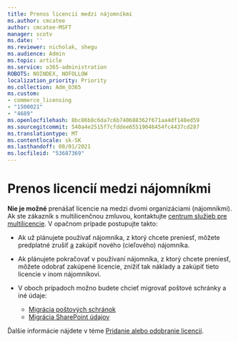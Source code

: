 ```yaml
---
title: Prenos licencií medzi nájomníkmi
ms.author: cmcatee
author: cmcatee-MSFT
manager: scotv
ms.date: ''
ms.reviewer: nicholak, shegu
ms.audience: Admin
ms.topic: article
ms.service: o365-administration
ROBOTS: NOINDEX, NOFOLLOW
localization_priority: Priority
ms.collection: Adm_O365
ms.custom:
- commerce_licensing
- "1500021"
- "4689"
ms.openlocfilehash: 8bc86b8c6da7c6b740688362f671aa4df148ed59
ms.sourcegitcommit: 540a4e2515f7cfddee65519046454fc4437cd287
ms.translationtype: MT
ms.contentlocale: sk-SK
ms.lasthandoff: 08/01/2021
ms.locfileid: "53687369"
---
```

# <a name="transfer-licenses-between-tenants"></a>Prenos licencií medzi nájomníkmi

**Nie je možné** prenášať licencie na medzi dvomi organizáciami (nájomníkmi). Ak ste zákazník s multilicenčnou zmluvou, kontaktujte [centrum služieb pre multilicencie](https://support.microsoft.com/help/4471406/how-to-contact-the-microsoft-volume-licensing-service-center). V opačnom prípade postupujte takto:

- Ak už plánujete používať nájomníka, z ktorý chcete preniesť, [](https://admin.microsoft.com/Adminportal/Home?source=applauncher#/subscriptions) môžete predplatné zrušiť [a](https://www.microsoft.com/microsoft-365/business/compare-all-microsoft-365-business-products?rtc=2&activetab=tab:primaryr2) zakúpiť nového (cieľového) nájomníka.
- Ak plánujete pokračovať v používaní nájomníka, z ktorý chcete preniesť, môžete odobrať zakúpené licencie, znížiť tak náklady a zakúpiť tieto licencie v inom nájomníkovi. [](/microsoft-365/commerce/licenses/buy-licenses#buy-or-remove-licenses-for-your-business-subscription)
- V oboch prípadoch možno budete chcieť migrovať poštové schránky a iné údaje:

    - [Migrácia poštových schránok](/Exchange/mailbox-migration/migrate-mailboxes-across-tenants)
    - [Migrácia SharePoint údajov](https://aka.ms/modernSpoAdminCenter/CloudContentMigrations)

Ďalšie informácie nájdete v téme [Pridanie alebo odobranie licencií](/microsoft-365/commerce/licenses/buy-licenses).
